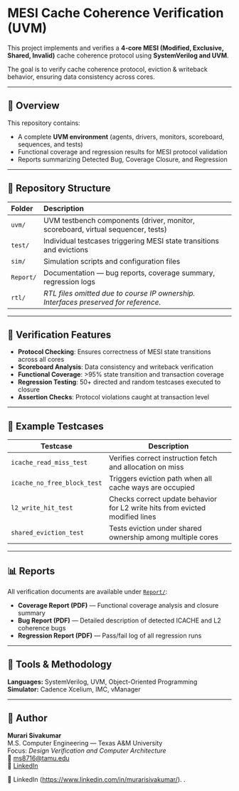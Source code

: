 # MESI Cache Coherence Verification (UVM)

This project implements and verifies a **4-core MESI (Modified, Exclusive, Shared, Invalid)** cache coherence protocol using **SystemVerilog and UVM**.

The goal is to verify cache coherence protocol, eviction & writeback behavior, ensuring data consistency across cores.

---

## 🧠 Overview

This repository contains:
- A complete **UVM environment** (agents, drivers, monitors, scoreboard, sequences, and tests)
- Functional coverage and regression results for MESI protocol validation
- Reports summarizing Detected Bug, Coverage Closure, and Regression

---

## 📂 Repository Structure

| Folder | Description |
|:-------|:-------------|
| `uvm/` | UVM testbench components (driver, monitor, scoreboard, virtual sequencer, tests) |
| `test/` | Individual testcases triggering MESI state transitions and evictions |
| `sim/` | Simulation scripts and configuration files |
| `Report/` | Documentation — bug reports, coverage summary, regression logs |
| `rtl/` | *RTL files omitted due to course IP ownership. Interfaces preserved for reference.* |

---

## 🧩 Verification Features

- **Protocol Checking**: Ensures correctness of MESI state transitions across all cores  
- **Scoreboard Analysis**: Data consistency and writeback verification  
- **Functional Coverage**: >95% state transition and transaction coverage  
- **Regression Testing**: 50+ directed and random testcases executed to closure  
- **Assertion Checks**: Protocol violations caught at transaction level  

---

## 🧪 Example Testcases

| Testcase | Description |
|-----------|--------------|
| `icache_read_miss_test` | Verifies correct instruction fetch and allocation on miss |
| `icache_no_free_block_test` | Triggers eviction path when all cache ways are occupied |
| `l2_write_hit_test` | Checks correct update behavior for L2 write hits from evicted modified lines |
| `shared_eviction_test` | Tests eviction under shared ownership among multiple cores |

---

## 📊 Reports

All verification documents are available under [`Report/`](./Report):

- **Coverage Report (PDF)** — Functional coverage analysis and closure summary 
- **Bug Report (PDF)** — Detailed description of detected ICACHE and L2 coherence bugs   
- **Regression Report (PDF)** — Pass/fail log of all regression runs  

---

## 🧰 Tools & Methodology

**Languages:** SystemVerilog, UVM, Object-Oriented Programming  
**Simulator:** Cadence Xcelium, IMC, vManager

---

## 👤 Author

**Murari Sivakumar**  
M.S. Computer Engineering — Texas A&M University  
Focus: *Design Verification and Computer Architecture*  
📧 [ms8716@tamu.edu](mailto:ms8716@tamu.edu)  
🔗 [LinkedIn](https://www.linkedin.com/in/murarisivakumar/)


🔗 LinkedIn
(https://www.linkedin.com/in/murarisivakumar/).
.
